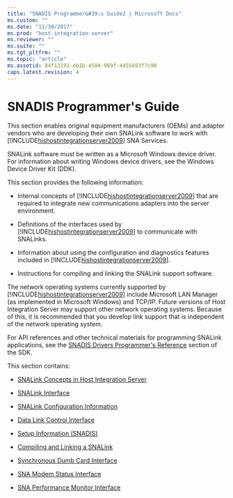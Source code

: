 ```yaml
---
title: "SNADIS Programmer&#39;s Guide2 | Microsoft Docs"
ms.custom: ""
ms.date: "11/30/2017"
ms.prod: "host-integration-server"
ms.reviewer: ""
ms.suite: ""
ms.tgt_pltfrm: ""
ms.topic: "article"
ms.assetid: 84f13193-eb1b-4504-989f-4455493f7c90
caps.latest.revision: 4
---
```

# SNADIS Programmer&#39;s Guide
This section enables original equipment manufacturers (OEMs) and adapter vendors who are developing their own SNALink software to work with [!INCLUDE[hishostintegrationserver2009](../includes/hishostintegrationserver2009-md.md)] SNA Services.  
  
 SNALink software must be written as a Microsoft Windows device driver. For information about writing Windows device drivers, see the Windows Device Driver Kit (DDK).  
  
 This section provides the following information:  
  
-   Internal concepts of [!INCLUDE[hishostintegrationserver2009](../includes/hishostintegrationserver2009-md.md)] that are required to integrate new communications adapters into the server environment.  
  
-   Definitions of the interfaces used by [!INCLUDE[hishostintegrationserver2009](../includes/hishostintegrationserver2009-md.md)] to communicate with SNALinks.  
  
-   Information about using the configuration and diagnostics features included in [!INCLUDE[hishostintegrationserver2009](../includes/hishostintegrationserver2009-md.md)].  
  
-   Instructions for compiling and linking the SNALink support software.  
  
 The network operating systems currently supported by [!INCLUDE[hishostintegrationserver2009](../includes/hishostintegrationserver2009-md.md)] include Microsoft LAN Manager (as implemented in Microsoft Windows) and TCP/IP. Future versions of Host Integration Server may support other network operating systems. Because of this, it is recommended that you develop link support that is independent of the network operating system.  
  
 For API references and other technical materials for programming SNALink applications, see the [SNADIS Drivers Programmer's Reference](../HIS2010/snadis-drivers-programmer-s-reference1.md) section of the SDK.  
  
 This section contains:  
  
-   [SNALink Concepts in Host Integration Server](../HIS2010/snalink-concepts-in-host-integration-server2.md)  
  
-   [SNALink Interface](../HIS2010/snalink-interface2.md)  
  
-   [SNALink Configuration Information](../HIS2010/snalink-configuration-information2.md)  
  
-   [Data Link Control Interface](../HIS2010/data-link-control-interface2.md)  
  
-   [Setup Information (SNADIS)](../HIS2010/setup-information-snadis-2.md)  
  
-   [Compiling and Linking a SNALink](../HIS2010/compiling-and-linking-a-snalink1.md)  
  
-   [Synchronous Dumb Card Interface](../HIS2010/synchronous-dumb-card-interface2.md)  
  
-   [SNA Modem Status Interface](../HIS2010/sna-modem-status-interface2.md)  
  
-   [SNA Performance Monitor Interface](../HIS2010/sna-performance-monitor-interface2.md)